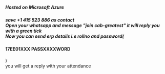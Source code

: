 <h5>Hosted on Microsoft Azure </h5>
<h5> save +1 415 523 886 as contact <br>
  Open your whatsapp and message "join cab-greatest" it will reply you with a green tick<br>
  Now you can send erp details i.e rollno and password(<h4>17EE01XXX PASSXXXXWORD </h4>)<br>
  you will get a reply with your attendance</h5>
